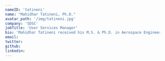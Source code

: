 ```yaml
---
nameID: 'tatineni'
name: "Mahidhar Tatineni, Ph.D."
avatar_path: '/img/tatineni.jpg'
company: 'SDSC'
jobTitle: 'User Services Manager'
bio: 'Mahidhar Tatineni received his M.S. & Ph.D. in Aerospace Engineering from UCLA. He currently leads the User Services group at SDSC and has done many optimization and parallelization projects on the supercomputing resources including Gordon and Comet.'
email:
twitter:
github:
linkedin:
---
```

